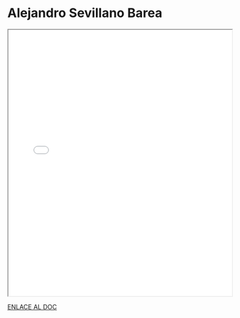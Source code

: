 # Alejandro Sevillano Barea

<iframe 
  src="/assets/files/Alejandro%20Sevillano%20Barea-0ce0d0ef5017e3a4196bb176f6e0bea9.pdf" 
  width="100%" 
  height="600px" 
  style={{ border: "none" }} 
></iframe>

[ENLACE AL DOC](../../../static/PDFs/Commitment/Alejandro%20Sevillano%20Barea.pdf)
